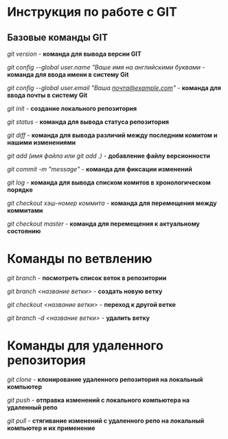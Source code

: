 # Инструкция по работе с GIT

## Базовые команды GIT

*git version* - **команда для вывода версии GIT**

*git config --global user.name "Ваше имя на английскими буквами* - **команда для ввода имени в систему Git**

*git config --global user.email "Ваша почта@example.com"* - **команда для ввода почты в систему Git**

*git init* - **создание локального репозитория**

*git status* - **команда для вывода статуса репозитория**

*git diff* - **команда для вывода различий между последним комитом и нашими изменениями**

*git add (имя файла или git add .)* - **добавление файлу версионности**

*git commit -m "message"* - **команда для фиксации изменений**

*git log* - **команда для вывода списком комитов в хронологическом порядке**

*git checkout хэш-номер коммита* - **команда для перемещения между коммитами**

*git checkout master* - **команда для перемещения к актуальному состоянию**

# Команды по ветвлению

*git branch* - **посмотреть список веток в репозитории** 

*git branch <название ветки>* - **создать новую ветку**

*git checkout <название ветки>* - **переход к другой ветке**

*git branch -d <название ветки>* - **удалить ветку**

# Команды для удаленного репозитория

*git clone* - **клонирование удаленного репозитория на локальный компьютер**

*git push* - **отправка изменений с локального компьютера на удаленный репо**

*git pull* - **стягивание изменений с удаленного репо на локальный компьютер и их применение**
